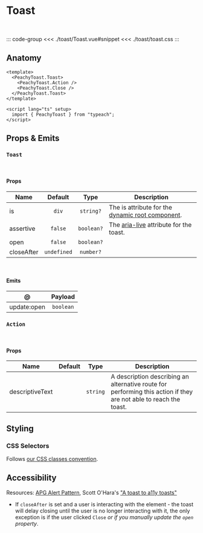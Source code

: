 # Toast

<br/>

<script lang="ts" setup>
  import Toast from './toast/Toast.vue'
  import './toast/toast.css'
</script>

<ClientOnly>
  <ComponentPreview>
      <Toast />
  </ComponentPreview>
</ClientOnly>

::: code-group
<<< ./toast/Toast.vue#snippet
<<< ./toast/toast.css
:::

## Anatomy

```vue
<template>
  <PeachyToast.Toast>
    <PeachyToast.Action />
    <PeachyToast.Close />
  </PeachyToast.Toast>
</template>

<script lang="ts" setup>
  import { PeachyToast } from "typeach";
</script>
```

## Props & Emits

### `Toast`

<br />

#### Props

| Name       |   Default   |    Type    | Description                                                                                                                               |
| ---------- | :---------: | :--------: | ----------------------------------------------------------------------------------------------------------------------------------------- |
| is         |    `div`    | `string?`  | The is attribute for the [dynamic root component](https://vuejs.org/guide/essentials/component-basics.html#dynamic-components).           |
| assertive  |   `false`   | `boolean?` | The <a href="https://developer.mozilla.org/en-US/docs/Web/Accessibility/ARIA/Attributes/aria-live">aria-live</a> attribute for the toast. |
| open       |   `false`   | `boolean?` |                                                                                                                                           |
| closeAfter | `undefined` | `number?`  |                                                                                                                                           |

<br />

#### Emits

| @           |  Payload  |
| ----------- | :-------: |
| update:open | `boolean` |

### `Action`

<br />

#### Props

| Name            | Default |   Type   | Description                                                                                                       |
| --------------- | :-----: | :------: | ----------------------------------------------------------------------------------------------------------------- |
| descriptiveText |         | `string` | A description describing an alternative route for performing this action if they are not able to reach the toast. |

## Styling

### CSS Selectors

Follows [our CSS classes convention](/info#styling).

## Accessibility

Resources: [APG Alert Pattern](https://www.w3.org/WAI/ARIA/apg/patterns/alert/examples/alert/), Scott O'Hara's ["A toast to a11y toasts"](https://www.scottohara.me/blog/2019/07/08/a-toast-to-a11y-toasts.html)

- If `closeAfter` is set and a user is interacting with the element - the toast will delay closing until the user is no longer interacting with it, the only exception is if the user clicked `Close` _or if you manually update the `open` property_.
